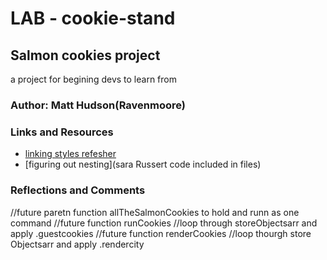 # LAB - cookie-stand

## Salmon cookies project

a project for begining devs to learn from

### Author: Matt Hudson(Ravenmoore)


### Links and Resources
* [linking styles refesher](https://www.w3schools.com/tags/att_script_src.asp)
* [figuring out nesting](sara Russert code included in files)

### Reflections and Comments
//future paretn function allTheSalmonCookies to hold and runn as one command
//future function runCookies
  //loop through storeObjectsarr and apply .guestcookies
//future function renderCookies
  //loop thourgh store Objectsarr and apply .rendercity
